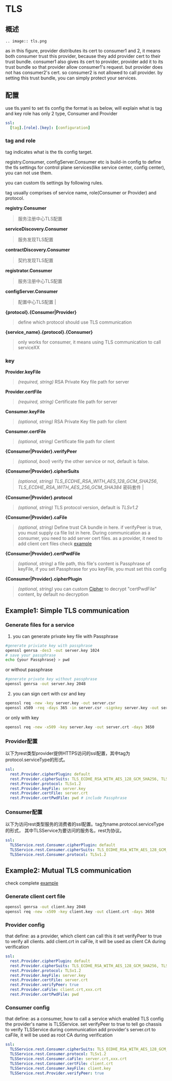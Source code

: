 # TLS
## 概述
```eval_rst
.. image:: tls.png
```
as in this figure, provider distributes its cert to consumer1 and 2, 
it means both consumer trust this provider, because they add provider cert to their trust bundle.
consumer1 also gives its cert to provider, 
provider add it to its trust bundle so that provider allow consumer1's request.
but provider does not has consumer2's cert. so consumer2 is not allowed to call provider.
by setting this trust bundle, you can simply protect your services.
## 配置

use tls.yaml to set tls config
the format is as below, will explain what is tag and key
role has only 2 type, Consumer and Provider
```yaml
ssl:
  [tag].[role].[key]: [configuration]
```

### tag and role
tag indicates what is the tls config target.   

registry.Consumer, configServer.Consumer etc is build-in config to define the tls settings for 
control plane services(like service center, config center), you can not use them.

you can custom tls settings by following rules. 

tag usually comprises of service name, role(Consumer or Provider) and protocol. 

**registry.Consumer**
> 服务注册中心TLS配置

**serviceDiscovery.Consumer**
> 服务发现TLS配置

**contractDiscovery.Consumer**
> 契约发现TLS配置

**registrator.Consumer**
> 服务注册中心TLS配置

**configServer.Consumer**
>配置中心TLS配置                                     |



**{protocol}.{Consumer|Provider}**
>define which protocol should use TLS communication

**{service_name}.{protocol}.{Consumer}**
>only works for consumer, it means using TLS communication to call serviceXX

###  key


                       
**Provider.keyFile**
> *(required, string)* RSA Private Key file path for server

**Provider.certFile**
> *(required, string)* Certificate file path for server

**Consumer.keyFile**
> *(optional, string)* RSA Private Key file path for client

**Consumer.certFile**
> *(optional, string)* Certificate file path for client

**{Consumer|Provider}.verifyPeer**
>*(optional, bool)* 
verify the other service or not, default is false.

**{Consumer|Provider}.cipherSuits**
> *(optional, string)* *TLS\_ECDHE\_RSA\_WITH\_AES\_128\_GCM\_SHA256*, *TLS\_ECDHE\_RSA\_WITH\_AES\_256\_GCM\_SHA384*
> 密码套件                           |

**{Consumer|Provider}.protocol**
> *(optional, string)* TLS protocol version, default is *TLSv1.2*

**{Consumer|Provider}.caFile**
> *(optional, string)* Define trust CA bundle in here. if verifyPeer is true, 
you must supply ca file list in here. 
During communication as a consumer, you need to add server cert files.
as a provider, it need to add client cert files
check [example](https://github.com/go-chassis/go-chassis-examples/tree/master/mutualtls)



**{Consumer|Provider}.certPwdFile**
> *(optional, string)* a file path, this file's content is Passphrase of keyFile, 
if you set Passphrase for you keyFile, you must set this config

**{Consumer|Provider}.cipherPlugin**
> *(optional, string)* you can custom 
[Cipher](https://go-chassis.readthedocs.io/dev-guides/how-to-write-cipher.html) 
to decrypt "certPwdFile" content, by default no decryption        

## Example1: Simple TLS communication

### Generate files for a service
1. you can generate private key file with Passphrase 
```bash
#generate priviate key with passphrase
openssl genrsa -des3 -out server.key 1024
# save your passphrase
echo {your Passphrase} > pwd
```
or without passphrase
```bash
#generate private key without passphrase 
openssl genrsa -out server.key 2048
```

2. you can sign cert with csr and key 
```bash
openssl req -new -key server.key -out server.csr
openssl x509 -req -days 365 -in server.csr -signkey server.key -out server.crt

```
or only with key
```bash
openssl req -new -x509 -key server.key -out server.crt -days 3650
```
### Provider配置

以下为rest类型provider提供HTTPS访问的ssl配置，其中tag为protocol.serviceType的形式。

```yaml
ssl:
  rest.Provider.cipherPlugin: default
  rest.Provider.cipherSuits: TLS_ECDHE_RSA_WITH_AES_128_GCM_SHA256, TLS_ECDHE_RSA_WITH_AES_256_GCM_SHA384
  rest.Provider.protocol: TLSv1.2
  rest.Provider.keyFile: server.key
  rest.Provider.certFile: server.crt
  rest.Provider.certPwdFile: pwd # include Passphrase
```

### Consumer配置

以下为访问rest类型服务的消费者的ssl配置。tag为name.protocol.serviceType的形式，
其中TLSService为要访问的服务名，rest为协议。


```yaml
ssl:
  TLSService.rest.Consumer.cipherPlugin: default
  TLSService.rest.Consumer.cipherSuits: TLS_ECDHE_RSA_WITH_AES_128_GCM_SHA256, TLS_ECDHE_RSA_WITH_AES_256_GCM_SHA384
  TLSService.rest.Consumer.protocol: TLSv1.2
```

## Example2: Mutual TLS communication
check complete [example](https://github.com/go-chassis/go-chassis-examples/tree/master/mutualtls)
### Generate client cert file
```bash
openssl genrsa -out client.key 2048
openssl req -new -x509 -key client.key -out client.crt -days 3650

```

### Provider config
that define: as a provider, which client can call this it
set verifyPeer to true to verify all clients. 
add client.crt in caFile, it will be used as client CA during verification
```yaml
ssl:
  rest.Provider.cipherPlugin: default
  rest.Provider.cipherSuits: TLS_ECDHE_RSA_WITH_AES_128_GCM_SHA256, TLS_ECDHE_RSA_WITH_AES_256_GCM_SHA384
  rest.Provider.protocol: TLSv1.2
  rest.Provider.keyFile: server.key
  rest.Provider.certFile: server.crt
  rest.Provider.verifyPeer: true
  rest.Provider.caFile: client.crt,xxx.crt
  rest.Provider.certPwdFile: pwd 
```

### Consumer config
that define: as a consumer, how to call a service which enabled TLS config
the provider's name is TLSService.
set verifyPeer to true to tell go chassis to verify TLSService during communication
add provider's server.crt to caFile, it will be used as root CA during verification
```yaml
ssl:
  TLSService.rest.Consumer.cipherSuits: TLS_ECDHE_RSA_WITH_AES_128_GCM_SHA256, TLS_ECDHE_RSA_WITH_AES_256_GCM_SHA384
  TLSService.rest.Consumer.protocol: TLSv1.2
  TLSService.rest.Consumer.caFile: server.crt,xxx.crt
  TLSService.rest.Consumer.certFile: client.crt
  TLSService.rest.Consumer.keyFile: client.key
  TLSService.rest.Provider.verifyPeer: true
```